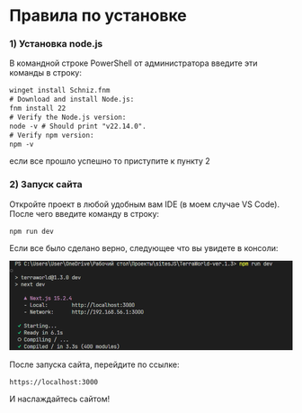 # Правила по установке

### 1) Установка node.js
В командной строке PowerShell от администратора введите эти команды в строку:

```
winget install Schniz.fnm
# Download and install Node.js:
fnm install 22
# Verify the Node.js version:
node -v # Should print "v22.14.0".
# Verify npm version:
npm -v
```
если все прошло успешно то приступите к пункту 2

### 2) Запуск сайта

Откройте проект в любой удобным вам IDE (в моем случае VS Code). После чего введите команду в строку:

```
npm run dev
```
Если все было сделано верно, следующее что вы увидете в консоли:

![alt text](image.png)

После запуска сайта, перейдите по ссылке:

```
https://localhost:3000
```
И наслаждайтесь сайтом!
